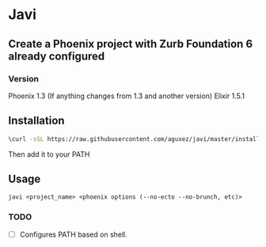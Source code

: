 # Javi

## Create a Phoenix project with Zurb Foundation 6 already configured

### Version
Phoenix 1.3 (If anything changes from 1.3 and another version)
Elixir 1.5.1

## Installation

```sh
\curl -sSL https://raw.githubusercontent.com/aguxez/javi/master/install | bash -s install
```

Then add it to your PATH

## Usage
`javi <project_name> <phoenix options (--no-ecto --no-brunch, etc)>`

### TODO
- [ ] Configures PATH based on shell.
